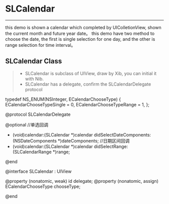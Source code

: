 # SLCalendar
---
this demo is shown a calendar which completed by UIColletionView, shown the current month and future year date。
this demo have two method to choose the date, the first is single selection for one day, and the other is range selection for time interval。

## SLCalendar Class

>* SLCalendar is subclass of UIView, draw by Xib, you can initial it with Nib.
>* SLCalendar has a delegate, confirm the SLCalendarDelegate protocol

typedef NS_ENUM(NSInteger, ECalendarChooseType) {
    ECalendarChooseTypeSingle = 0,
    ECalendarChooseTypeRange = 1,
};

@protocol SLCalendarDelegate <NSObject>

@optional
//单选回调
- (void)calendar:(SLCalendar *)calendar didSelectDateComponents:(NSDateComponents *)dateComponents;
//日期区间回调
- (void)calendar:(SLCalendar *)calendar didSelectRange:(SLCalendarRange *)range;

@end

@interface SLCalendar : UIView

@property (nonatomic, weak) id<SLCalendarDelegate> delegate;
@property (nonatomic, assign) ECalendarChooseType chooseType;

@end
